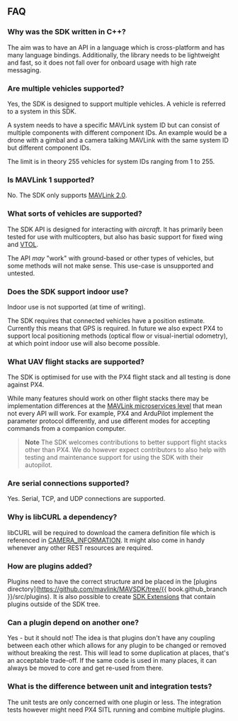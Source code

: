 ## FAQ

### Why was the SDK written in C++?

The aim was to have an API in a language which is cross-platform and has many language bindings.
Additionally, the library needs to be lightweight and fast, so it does not fall over for onboard usage with high rate messaging.

### Are multiple vehicles supported?

Yes, the SDK is designed to support multiple vehicles. A vehicle is referred to a system in this SDK.

A system needs to have a specific MAVLink system ID but can consist of multiple components with different component IDs.
An example would be a drone with a gimbal and a camera talking MAVLink with the same system ID but different component IDs.

The limit is in theory 255 vehicles for system IDs ranging from 1 to 255.

### Is MAVLink 1 supported?

No. The SDK only supports [MAVLink 2.0](https://mavlink.io/en/guide/mavlink_2.html).

### What sorts of vehicles are supported?

The SDK API is designed for interacting with *aircraft*. It has primarily been tested for use with multicopters, but also has basic support for fixed wing and [VTOL](../guide/vtol.md).

The API *may* "work" with ground-based or other types of vehicles, but some methods will not make sense. 
This use-case is unsupported and untested.

### Does the SDK support indoor use?

Indoor use is not supported (at time of writing).

The SDK requires that connected vehicles have a position estimate. 
Currently this means that GPS is required. 
In future we also expect PX4 to support local positioning methods (optical flow or visual-inertial odometry), 
at which point indoor use will also become possible.

### What UAV flight stacks are supported?

The SDK is optimised for use with the PX4 flight stack and all testing is done against PX4.

While many features should work on other flight stacks there may be implementation differences at the [MAVLink microservices level](https://mavlink.io/en/protocol/overview.html) that mean not every API will work. 
For example, PX4 and ArduPilot implement the parameter protocol differently, and use different modes for accepting commands from a companion computer.

> **Note** The SDK welcomes contributions to better support flight stacks other than PX4.
> We do however expect contributors to also help with testing and maintenance support for using the SDK with their autopilot.

### Are serial connections supported?

Yes. Serial, TCP, and UDP connections are supported.

### Why is libCURL a dependency?

libCURL will be required to download the camera definition file which is referenced in [CAMERA_INFORMATION](https://mavlink.io/en/messages/common.html#CAMERA_INFORMATION). 
It might also come in handy whenever any other REST resources are required. 

### How are plugins added?

Plugins need to have the correct structure and be placed in the [plugins directory](https://github.com/mavlink/MAVSDK/tree/{{ book.github_branch }}/src/plugins).
It is also possible to create [SDK Extensions](../guide/sdk_extensions.md) that contain plugins outside of the SDK tree.

### Can a plugin depend on another one?

Yes - but it should not! 
The idea is that plugins don't have any coupling between each other which allows for any plugin to be changed or removed without breaking the rest.
This will lead to some duplication at places, that's an acceptable trade-off. 
If the same code is used in many places, it can always be moved to core and get re-used from there.


### What is the difference between unit and integration tests?

The unit tests are only concerned with one plugin or less. 
The integration tests however might need PX4 SITL running and combine multiple plugins.
